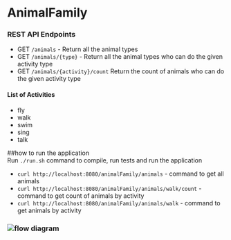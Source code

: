 # AnimalFamily

### REST API Endpoints
- GET `/animals` - Return all the animal types
- GET `/animals/{type}` - Return all the animal types who can do the given activity type
- GET `/animals/{activity}/count` Return the count of animals who can do the given activity type

#### List of Activities
- fly
- walk
- swim
- sing 
- talk
 
##how to run the application  
Run `./run.sh` command to compile, run tests and run the application
 - `curl http://localhost:8080/animalFamily/animals` - command to get all animals
 - `curl http://localhost:8080/animalFamily/animals/walk/count` - command to get count of animals by activity
 - `curl http://localhost:8080/animalFamily/animals/walk` - command to get animals by activity

 
### ![flow diagram](flowDigram.png)
